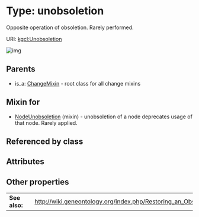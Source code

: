 
# Type: unobsoletion


Opposite operation of obsoletion. Rarely performed.

URI: [kgcl:Unobsoletion](http://w3id.org/kgclUnobsoletion)


![img](http://yuml.me/diagram/nofunky;dir:TB/class/[NodeUnobsoletion]uses%20-.->[Unobsoletion],[ChangeMixin]^-[Unobsoletion],[NodeUnobsoletion],[ChangeMixin])

## Parents

 *  is_a: [ChangeMixin](ChangeMixin.md) - root class for all change mixins

## Mixin for

 * [NodeUnobsoletion](NodeUnobsoletion.md) (mixin)  - unobsoletion of a node deprecates usage of that node. Rarely applied.

## Referenced by class


## Attributes


## Other properties

|  |  |  |
| --- | --- | --- |
| **See also:** | | http://wiki.geneontology.org/index.php/Restoring_an_Obsolete_Ontology_Term |

